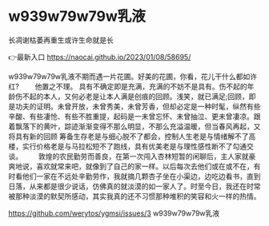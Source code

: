 # w939w79w79w乳液
长凋谢枯萎再重生或许生命就是长

👉最新入口 https://naocai.github.io/2023/01/08/58695/

w939w79w79w乳液不期而遇一片花圃。好美的花圃，你看，花儿干什么都如许红?
　　他置之不理。
具有不确定即是充满，充满的不妨不是具有。伤不起的年龄伤不起的本人，又何必老是让本人满是创痕的回顾。浅笑，就已满足;回顾，即是功夫的证明。未曾开放，未曾秀美，未曾芳香，但却必定是一种时髦，纵然有些辛酸、有些凄怆、有些不胜重提，起码是一未曾忘怀、未曾抽泣、更未曾凄凉。跟着飘落下的黄叶，踪迹渐渐变得不那么明显，不那么充溢温暖，但当春风再起，又将具有新的回顾
筹备生存老是与细心脱不了都会，控制人生老是与情绪解不了高楼，实行价格老是与马拉松短不了跑线，具有优美老是与理性感性断不了勾通交谈。
　　敦煌的农民勤劳而善良，在第一次闯入杏林短暂的闲聊后，主人家就豪爽地说，喜欢就常来吧，就像到了自己的家一样。以后每次去他们或在或不在，有时看他们一家在不远处辛勤劳作，我就摘几颗杏子坐在小渠边，边吃边看书，直到日落，从来都是很少说话，仿佛真的就淡漠的如一家人了。时至今日，我还在时常被那种淡漠的默契所感动，其实我真的还不习惯那种堆积的笑容和火一样的热情。　　

https://github.com/werytos/ygmsi/issues/3
w939w79w79w乳液
